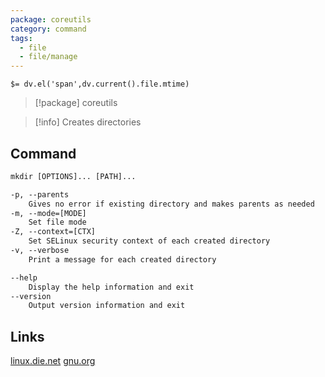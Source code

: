 ```yaml
---
package: coreutils
category: command
tags:
  - file
  - file/manage
---
```


`$= dv.el('span',dv.current().file.mtime)`
> [!package] coreutils

> [!info] Creates directories

## Command
```txt
mkdir [OPTIONS]... [PATH]...

-p, --parents
	Gives no error if existing directory and makes parents as needed
-m, --mode=[MODE]
	Set file mode
-Z, --context=[CTX]
	Set SELinux security context of each created directory
-v, --verbose
	Print a message for each created directory

--help
	Display the help information and exit 
--version
	Output version information and exit
```

## Links
[linux.die.net](https://linux.die.net/man/1/mkdir)
[gnu.org](https://www.gnu.org/software/coreutils/manual/html_node/mkdir-invocation.html#mkdir-invocation)
